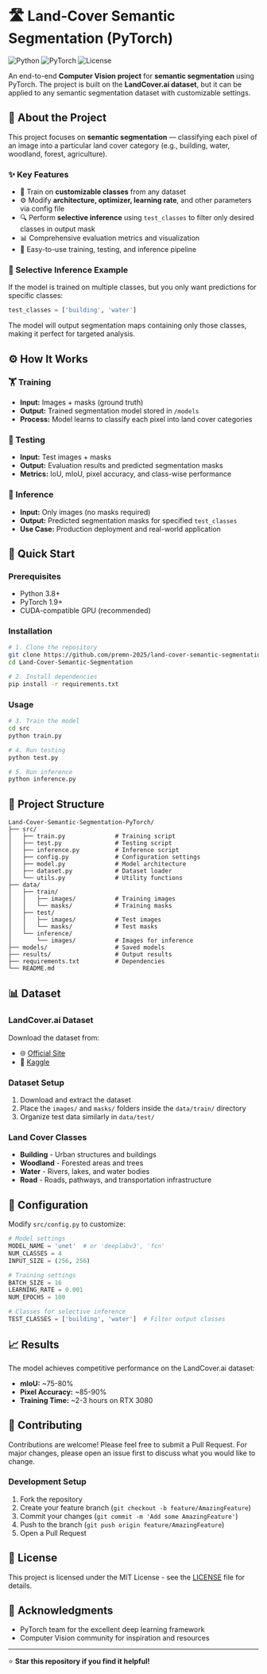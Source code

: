# 🛣️ Land-Cover Semantic Segmentation (PyTorch)

![Python](https://img.shields.io/badge/python-v3.8+-blue.svg)
![PyTorch](https://img.shields.io/badge/PyTorch-v1.9+-red.svg)
![License](https://img.shields.io/badge/license-MIT-green.svg)

An end-to-end **Computer Vision project** for **semantic segmentation** using PyTorch. The project is built on the **LandCover.ai dataset**, but it can be applied to any semantic segmentation dataset with customizable settings.

## 📌 About the Project

This project focuses on **semantic segmentation** — classifying each pixel of an image into a particular land cover category (e.g., building, water, woodland, forest, agriculture).

### ✨ Key Features

- 🎯 Train on **customizable classes** from any dataset
- ⚙️ Modify **architecture, optimizer, learning rate**, and other parameters via config file
- 🔍 Perform **selective inference** using `test_classes` to filter only desired classes in output mask
- 📊 Comprehensive evaluation metrics and visualization
- 🚀 Easy-to-use training, testing, and inference pipeline

### 🎨 Selective Inference Example

If the model is trained on multiple classes, but you only want predictions for specific classes:

```python
test_classes = ['building', 'water']
```

The model will output segmentation maps containing only those classes, making it perfect for targeted analysis.

## ⚙️ How It Works

### 🏋️ Training
- **Input:** Images + masks (ground truth)
- **Output:** Trained segmentation model stored in `/models`
- **Process:** Model learns to classify each pixel into land cover categories

### 🧪 Testing  
- **Input:** Test images + masks
- **Output:** Evaluation results and predicted segmentation masks
- **Metrics:** IoU, mIoU, pixel accuracy, and class-wise performance

### 🔮 Inference
- **Input:** Only images (no masks required)
- **Output:** Predicted segmentation masks for specified `test_classes`
- **Use Case:** Production deployment and real-world application

## 🚀 Quick Start

### Prerequisites
- Python 3.8+
- PyTorch 1.9+
- CUDA-compatible GPU (recommended)

### Installation

```bash
# 1. Clone the repository
git clone https://github.com/premn-2025/land-cover-semantic-segmentation.git
cd Land-Cover-Semantic-Segmentation

# 2. Install dependencies
pip install -r requirements.txt
```

### Usage

```bash
# 3. Train the model
cd src
python train.py

# 4. Run testing
python test.py

# 5. Run inference
python inference.py
```

## 📂 Project Structure

```
Land-Cover-Semantic-Segmentation-PyTorch/
├── src/
│   ├── train.py              # Training script
│   ├── test.py               # Testing script
│   ├── inference.py          # Inference script
│   ├── config.py             # Configuration settings
│   ├── model.py              # Model architecture
│   ├── dataset.py            # Dataset loader
│   └── utils.py              # Utility functions
├── data/
│   ├── train/
│   │   ├── images/           # Training images
│   │   └── masks/            # Training masks
│   ├── test/
│   │   ├── images/           # Test images
│   │   └── masks/            # Test masks
│   └── inference/
│       └── images/           # Images for inference
├── models/                   # Saved models
├── results/                  # Output results
├── requirements.txt          # Dependencies
└── README.md
```

## 📊 Dataset

### LandCover.ai Dataset
Download the dataset from:
- 🌐 [Official Site](https://landcover.ai/)
- 📁 [Kaggle](https://www.kaggle.com/datasets/adrienboulet/landcoverai)

### Dataset Setup
1. Download and extract the dataset
2. Place the `images/` and `masks/` folders inside the `data/train/` directory
3. Organize test data similarly in `data/test/`

### Land Cover Classes
- **Building** - Urban structures and buildings
- **Woodland** - Forested areas and trees  
- **Water** - Rivers, lakes, and water bodies
- **Road** - Roads, pathways, and transportation infrastructure

## 🔧 Configuration

Modify `src/config.py` to customize:

```python
# Model settings
MODEL_NAME = 'unet'  # or 'deeplabv3', 'fcn'
NUM_CLASSES = 4
INPUT_SIZE = (256, 256)

# Training settings
BATCH_SIZE = 16
LEARNING_RATE = 0.001
NUM_EPOCHS = 100

# Classes for selective inference
TEST_CLASSES = ['building', 'water']  # Filter output classes
```

## 📈 Results

The model achieves competitive performance on the LandCover.ai dataset:

- **mIoU:** ~75-80%
- **Pixel Accuracy:** ~85-90%
- **Training Time:** ~2-3 hours on RTX 3080

## 🤝 Contributing

Contributions are welcome! Please feel free to submit a Pull Request. For major changes, please open an issue first to discuss what you would like to change.

### Development Setup
1. Fork the repository
2. Create your feature branch (`git checkout -b feature/AmazingFeature`)
3. Commit your changes (`git commit -m 'Add some AmazingFeature'`)
4. Push to the branch (`git push origin feature/AmazingFeature`)
5. Open a Pull Request

## 📜 License

This project is licensed under the MIT License - see the [LICENSE](LICENSE) file for details.

## 🙏 Acknowledgments

- PyTorch team for the excellent deep learning framework
- Computer Vision community for inspiration and resources


---

⭐ **Star this repository if you find it helpful!**
